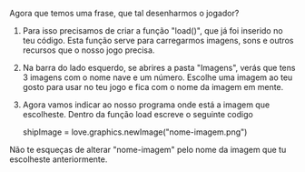 
Agora que temos uma frase, que tal desenharmos o jogador?
1. Para isso precisamos de criar a função "load()", que já foi inserido no teu código.
Esta função serve para carregarmos imagens, sons e outros recursos que o nosso jogo precisa. 

2. Na barra do lado esquerdo, se abrires a pasta "Imagens", verás que tens 3 imagens com o nome nave e um número. Escolhe uma imagem ao teu gosto para usar no teu jogo e fica com o nome da imagem em mente.

3. Agora vamos indicar ao nosso programa onde está a imagem que escolheste. Dentro da função load escreve o seguinte codigo

    shipImage = love.graphics.newImage("nome-imagem.png")

Não te esqueças de alterar "nome-imagem" pelo nome da imagem que tu escolheste anteriormente.


